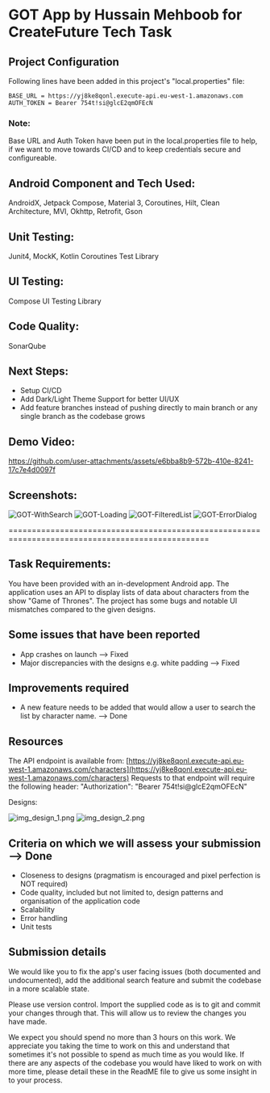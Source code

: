# GOT App by Hussain Mehboob for CreateFuture Tech Task

## Project Configuration

Following lines have been added in this project's "local.properties" file:

```
BASE_URL = https://yj8ke8qonl.execute-api.eu-west-1.amazonaws.com
AUTH_TOKEN = Bearer 754t!si@glcE2qmOFEcN
```

### Note:

Base URL and Auth Token have been put in the local.properties file to help, if we want to move towards CI/CD and to keep credentials secure and configureable.

## Android Component and Tech Used:

AndroidX, Jetpack Compose, Material 3, Coroutines, Hilt, Clean Architecture, MVI, Okhttp, Retrofit, Gson

## Unit Testing:

Junit4, MockK, Kotlin Coroutines Test Library

## UI Testing:

Compose UI Testing Library

## Code Quality:

SonarQube

## Next Steps:

- Setup CI/CD <br>
- Add Dark/Light Theme Support for better UI/UX
- Add feature branches instead of pushing directly to main branch or any single branch as the codebase grows

## Demo Video:

https://github.com/user-attachments/assets/e6bba8b9-572b-410e-8241-17c7e4d0097f

## Screenshots:

![GOT-WithSearch](https://github.com/user-attachments/assets/996b159f-0453-497f-b8bd-59a47a9053b3)
![GOT-Loading](https://github.com/user-attachments/assets/a6a9e842-e8c6-42fc-bab5-9b271a7e5a52)
![GOT-FilteredList](https://github.com/user-attachments/assets/7840d786-16b8-4ea9-96bf-b846a7a5d7f0)
![GOT-ErrorDialog](https://github.com/user-attachments/assets/660a0a2e-11b0-4d3a-b65f-5dac42f45d7c)

=================================================================================================

## Task Requirements:

You have been provided with an in-development Android app. The application uses an API to display lists of data about characters from the show "Game of Thrones". The project has some bugs and notable UI mismatches compared to the given designs.

## Some issues that have been reported

- App crashes on launch --> Fixed
- Major discrepancies with the designs e.g. white padding --> Fixed

## Improvements required

- A new feature needs to be added that would allow a user to search the list by character name. --> Done

## Resources

The API endpoint is available from:
[https://yj8ke8qonl.execute-api.eu-west-1.amazonaws.com/characters](https://yj8ke8qonl.execute-api.eu-west-1.amazonaws.com/characters)
Requests to that endpoint will require the following header:
"Authorization": "Bearer 754t!si@glcE2qmOFEcN"

Designs: 

![img_design_1.png](app%2Fsrc%2Fmain%2Fres%2Fdrawable%2Fimg_design_1.png) ![img_design_2.png](app%2Fsrc%2Fmain%2Fres%2Fdrawable%2Fimg_design_2.png)

## Criteria on which we will assess your submission --> Done

- Closeness to designs (pragmatism is encouraged and pixel perfection is NOT required)
- Code quality, included but not limited to, design patterns and organisation of the application code
- Scalability
- Error handling
- Unit tests

## Submission details

We would like you to fix the app's user facing issues (both documented and undocumented), add the additional search feature and submit the codebase in a more scalable state.

Please use version control. Import the supplied code as is to git and commit your changes through that. This will allow us to review the changes you have made.

We expect you should spend no more than 3 hours on this work. We appreciate you taking the time to work on this and understand that sometimes it's not possible to spend as much time as you would like. If there are any aspects of the codebase you would have liked to work on with more time, please detail these in the ReadME file to give us some insight in to your process.
